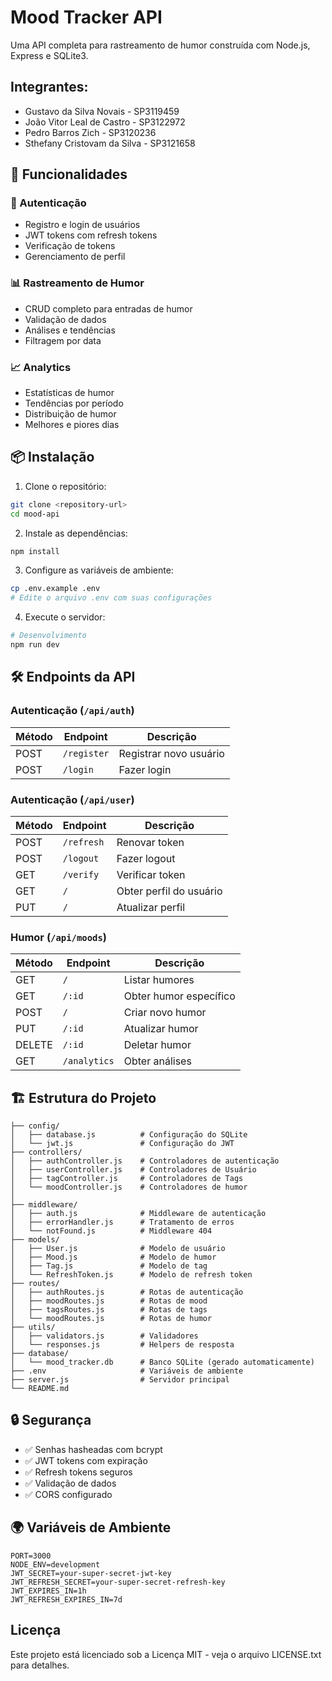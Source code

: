 # Mood Tracker API

Uma API completa para rastreamento de humor construída com Node.js, Express e SQLite3.

## Integrantes:

- Gustavo da Silva Novais - SP3119459
- João Vitor Leal de Castro - SP3122972
- Pedro Barros Zich - SP3120236
- Sthefany Cristovam da Silva - SP3121658


## 🚀 Funcionalidades

### 🔐 Autenticação

- Registro e login de usuários
- JWT tokens com refresh tokens
- Verificação de tokens
- Gerenciamento de perfil

### 📊 Rastreamento de Humor

- CRUD completo para entradas de humor
- Validação de dados
- Análises e tendências
- Filtragem por data

### 📈 Analytics

- Estatísticas de humor
- Tendências por período
- Distribuição de humor
- Melhores e piores dias

## 📦 Instalação

1. Clone o repositório:

```bash
git clone <repository-url>
cd mood-api
```

2. Instale as dependências:

```bash
npm install
```

3. Configure as variáveis de ambiente:

```bash
cp .env.example .env
# Edite o arquivo .env com suas configurações
```

4. Execute o servidor:

```bash
# Desenvolvimento
npm run dev

```

## 🛠️ Endpoints da API

### Autenticação (`/api/auth`)

| Método | Endpoint    | Descrição               |
| ------ | ----------- | ----------------------- |
| POST   | `/register` | Registrar novo usuário  |
| POST   | `/login`    | Fazer login             |


### Autenticação (`/api/user`)

| Método | Endpoint    | Descrição               |
| ------ | ----------- | ----------------------- |
| POST   | `/refresh`  | Renovar token           |
| POST   | `/logout`   | Fazer logout            |
| GET    | `/verify`   | Verificar token         |
| GET    | `/`         | Obter perfil do usuário |
| PUT    | `/`         | Atualizar perfil        |

### Humor (`/api/moods`)

| Método | Endpoint     | Descrição              |
| ------ | ------------ | ---------------------- |
| GET    | `/`          | Listar humores         |
| GET    | `/:id`       | Obter humor específico |
| POST   | `/`          | Criar novo humor       |
| PUT    | `/:id`       | Atualizar humor        |
| DELETE | `/:id`       | Deletar humor          |
| GET    | `/analytics` | Obter análises         |

## 🏗️ Estrutura do Projeto

```
├── config/
│   ├── database.js          # Configuração do SQLite
│   └── jwt.js               # Configuração do JWT
├── controllers/
│   ├── authController.js    # Controladores de autenticação
│   ├── userController.js    # Controladores de Usuário
│   ├── tagController.js     # Controladores de Tags
│   └── moodController.js    # Controladores de humor
│ 
├── middleware/
│   ├── auth.js              # Middleware de autenticação
│   ├── errorHandler.js      # Tratamento de erros
│   └── notFound.js          # Middleware 404
├── models/
│   ├── User.js              # Modelo de usuário
│   ├── Mood.js              # Modelo de humor
│   ├── Tag.js               # Modelo de tag
│   └── RefreshToken.js      # Modelo de refresh token
├── routes/
│   ├── authRoutes.js        # Rotas de autenticação
│   ├── moodRoutes.js        # Rotas de mood
│   ├── tagsRoutes.js        # Rotas de tags
│   └── moodRoutes.js        # Rotas de humor
├── utils/
│   ├── validators.js        # Validadores
│   └── responses.js         # Helpers de resposta
├── database/
│   └── mood_tracker.db      # Banco SQLite (gerado automaticamente)
├── .env                     # Variáveis de ambiente
├── server.js                # Servidor principal
└── README.md
```

## 🔒 Segurança

- ✅ Senhas hasheadas com bcrypt
- ✅ JWT tokens com expiração
- ✅ Refresh tokens seguros
- ✅ Validação de dados
- ✅ CORS configurado

## 🌍 Variáveis de Ambiente

```env
PORT=3000
NODE_ENV=development
JWT_SECRET=your-super-secret-jwt-key
JWT_REFRESH_SECRET=your-super-secret-refresh-key
JWT_EXPIRES_IN=1h
JWT_REFRESH_EXPIRES_IN=7d
```

## Licença

Este projeto está licenciado sob a Licença MIT - veja o arquivo LICENSE.txt para detalhes.
